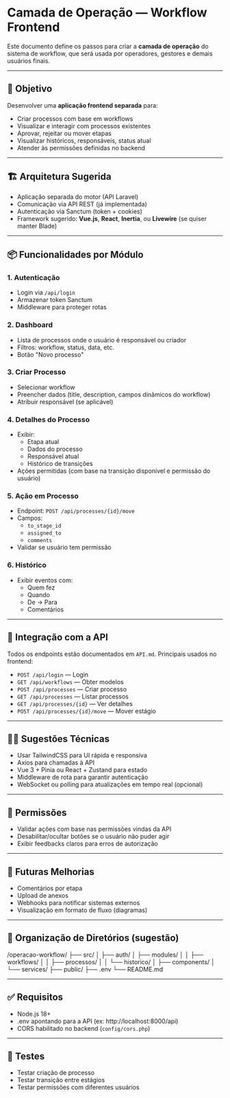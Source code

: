 # Camada de Operação — Workflow Frontend

Este documento define os passos para criar a **camada de operação** do sistema de workflow, que será usada por operadores, gestores e demais usuários finais.

---

## 🎯 Objetivo

Desenvolver uma **aplicação frontend separada** para:

- Criar processos com base em workflows
- Visualizar e interagir com processos existentes
- Aprovar, rejeitar ou mover etapas
- Visualizar históricos, responsáveis, status atual
- Atender às permissões definidas no backend

---

## 🏗️ Arquitetura Sugerida

- Aplicação separada do motor (API Laravel)
- Comunicação via API REST (já implementada)
- Autenticação via Sanctum (token + cookies)
- Framework sugerido: **Vue.js**, **React**, **Inertia**, ou **Livewire** (se quiser manter Blade)

---

## 📦 Funcionalidades por Módulo

### 1. Autenticação
- Login via `/api/login`
- Armazenar token Sanctum
- Middleware para proteger rotas

### 2. Dashboard
- Lista de processos onde o usuário é responsável ou criador
- Filtros: workflow, status, data, etc.
- Botão "Novo processo"

### 3. Criar Processo
- Selecionar workflow
- Preencher dados (title, description, campos dinâmicos do workflow)
- Atribuir responsável (se aplicável)

### 4. Detalhes do Processo
- Exibir:
  - Etapa atual
  - Dados do processo
  - Responsável atual
  - Histórico de transições
- Ações permitidas (com base na transição disponível e permissão do usuário)

### 5. Ação em Processo
- Endpoint: `POST /api/processes/{id}/move`
- Campos:
  - `to_stage_id`
  - `assigned_to`
  - `comments`
- Validar se usuário tem permissão

### 6. Histórico
- Exibir eventos com:
  - Quem fez
  - Quando
  - De → Para
  - Comentários

---

## 📡 Integração com a API

Todos os endpoints estão documentados em `API.md`. Principais usados no frontend:

- `POST /api/login` — Login
- `GET /api/workflows` — Obter modelos
- `POST /api/processes` — Criar processo
- `GET /api/processes` — Listar processos
- `GET /api/processes/{id}` — Ver detalhes
- `POST /api/processes/{id}/move` — Mover estágio

---

## 🧑‍💻 Sugestões Técnicas

- Usar TailwindCSS para UI rápida e responsiva
- Axios para chamadas à API
- Vue 3 + Pinia ou React + Zustand para estado
- Middleware de rota para garantir autenticação
- WebSocket ou polling para atualizações em tempo real (opcional)

---

## 🔐 Permissões

- Validar ações com base nas permissões vindas da API
- Desabilitar/ocultar botões se o usuário não puder agir
- Exibir feedbacks claros para erros de autorização

---

## 🚀 Futuras Melhorias

- Comentários por etapa
- Upload de anexos
- Webhooks para notificar sistemas externos
- Visualização em formato de fluxo (diagramas)

---

## 🧱 Organização de Diretórios (sugestão)

/operacao-workflow/
├── src/
│   ├── auth/
│   ├── modules/
│   │   ├── workflows/
│   │   ├── processos/
│   │   └── historico/
│   ├── components/
│   └── services/
├── public/
├── .env
└── README.md

---

## ✅ Requisitos

- Node.js 18+
- .env apontando para a API (ex: http://localhost:8000/api)
- CORS habilitado no backend (`config/cors.php`)

---

## 🧪 Testes

- Testar criação de processo
- Testar transição entre estágios
- Testar permissões com diferentes usuários
